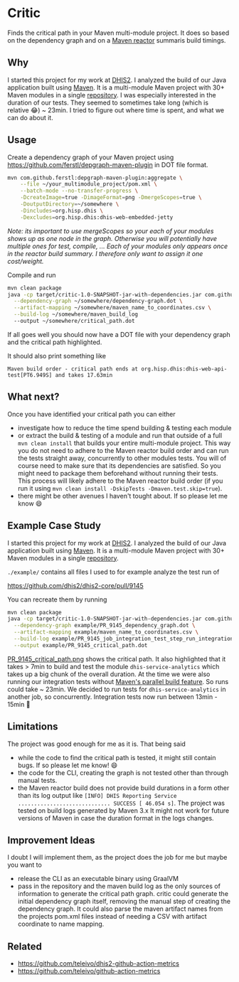 # Critic

Finds the critical path in your Maven multi-module project. It does so based on
the dependency graph and on a [Maven
reactor](https://maven.apache.org/guides/mini/guide-multiple-modules.html)
summaris build timings.

## Why

I started this project for my work at [DHIS2](https://dhis2.org/about/). I
analyzed the build of our Java application built using
[Maven](https://maven.apache.org/). It is a multi-module Maven project with 30+
Maven modules in a single [repository](https://github.com/dhis2/dhis2-core/). I
was especially interested in the duration of our tests. They seemed to
sometimes take long (which is relative :joy:) ~ 23min. I tried to figure out
where time is spent, and what we can do about it.

## Usage

Create a dependency graph of your Maven project using
https://github.com/ferstl/depgraph-maven-plugin in DOT file format.

```sh
mvn com.github.ferstl:depgraph-maven-plugin:aggregate \
    --file ~/your_multimodule_project/pom.xml \
    --batch-mode --no-transfer-progress \
    -DcreateImage=true -DimageFormat=png -DmergeScopes=true \
    -DoutputDirectory=~/somewhere \
    -Dincludes=org.hisp.dhis \
    -Dexcludes=org.hisp.dhis:dhis-web-embedded-jetty
```

*Note: its important to use mergeScopes so your each of your modules shows up
as one node in the graph. Otherwise you will potentially have multiple ones for
test, compile, ... Each of your modules only appears once in the reactor build
summary. I therefore only want to assign it one cost/weight.*

Compile and run

```sh
mvn clean package
java -cp target/critic-1.0-SNAPSHOT-jar-with-dependencies.jar com.github.teleivo.critic.App \
  --dependency-graph ~/somewhere/dependency-graph.dot \
  --artifact-mapping ~/somewhere/maven_name_to_coordinates.csv \
  --build-log ~/somewhere/maven_build_log
  --output ~/somewhere/critical_path.dot
```

If all goes well you should now have a DOT file with your dependency graph and
the critical path highlighted.

It should also print something like

`Maven build order - critical path ends at org.hisp.dhis:dhis-web-api-test[PT6.949S] and takes 17.63min`

## What next?

Once you have identified your critical path you can either

* investigate how to reduce the time spend building & testing each module
* or extract the build & testing of a module and run that outside of a full
  `mvn clean install` that builds your entire multi-module project. This way
  you do not need to adhere to the Maven reactor build order and can run the
  tests straight away, concurrently to other modules tests. You will of course
  need to make sure that its dependencies are satisfied. So you might need to
  package them beforehand without running their tests. This process will likely
  adhere to the Maven reactor build order (if you run it using `mvn clean
  install -DskipTests -Dmaven.test.skip=true`).
* there might be other avenues I haven't tought about. If so please let me know
  :smile:

## Example Case Study

I started this project for my work at [DHIS2](https://dhis2.org/about/). I
analyzed the build of our Java application built using
[Maven](https://maven.apache.org/). It is a multi-module Maven project with 30+
Maven modules in a single [repository](https://github.com/dhis2/dhis2-core/).

`./example/` contains all files I used to for example analyze the test run of

https://github.com/dhis2/dhis2-core/pull/9145

You can recreate them by running

```sh
mvn clean package
java -cp target/critic-1.0-SNAPSHOT-jar-with-dependencies.jar com.github.teleivo.critic.App \
  --dependency-graph example/PR_9145_dependency_graph.dot \
  --artifact-mapping example/maven_name_to_coordinates.csv \
  --build-log example/PR_9145_job_integration_test_step_run_integration_tests \
  --output example/PR_9145_critical_path.dot
```

[PR_9145_critical_path.png](./example/PR_9145_critical_path.png) shows the
critical path. It also highlighted that it takes > 7min to build and test
the module `dhis-service-analytics` which takes up a big chunk of the overall
duration. At the time we were also running our
integration tests without [Maven's parallel build feature](https://cwiki.apache.org/confluence/display/MAVEN/Parallel+builds+in+Maven+3).
So runs could take ~ 23min. We decided to run tests for `dhis-service-analytics`
in another job, so concurrently. Integration tests now run between 13min -
15min :tada:

## Limitations

The project was good enough for me as it is. That being said

* while the code to find the critical path is tested, it might still contain
  bugs. If so please let me know! :smile:
* the code for the CLI, creating the graph is not tested other than through
  manual tests.
* the Maven reactor build does not provide build durations in a form other than
  its log output like `[INFO] DHIS Reporting Service
  ............................. SUCCESS [ 46.054 s]`. The project was tested on
  build logs generated by Maven 3.x It might not work for future versions of
  Maven in case the duration format in the logs changes.

## Improvement Ideas

I doubt I will implement them, as the project does the job for me but maybe you
want to

* release the CLI as an executable binary using GraalVM
* pass in the repository and the maven build log as the only sources of
  information to generate the critical path graph. critic could generate the
  initial dependency graph itself, removing the manual step of creating the
  dependency graph. It could also parse the maven artifact names from the
  projects pom.xml files instead of needing a CSV with artifact coordinate to
  name mapping.

## Related

* https://github.com/teleivo/dhis2-github-action-metrics
* https://github.com/teleivo/github-action-metrics
